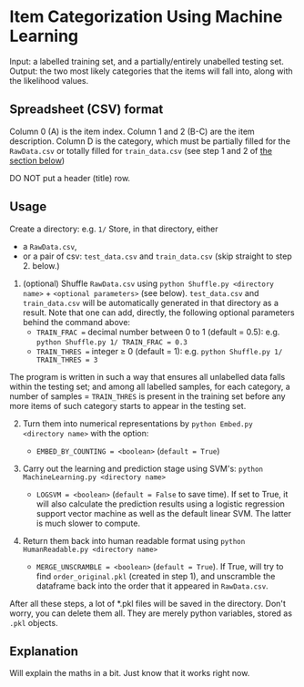 # Item Categorization Using Machine Learning
Input: a labelled training set, and a partially/entirely unabelled testing set.
Output: the two most likely categories that the items will fall into, along with the likelihood values.

## Spreadsheet (CSV) format
Column 0 (A) is the item index. Column 1 and 2 (B-C) are the item description. Column D is the category, which must be partially filled for the ```RawData.csv``` or totally filled for ```train_data.csv``` (see step 1 and 2 of [the section below](#Usage))

DO NOT put a header (title) row.

## Usage
Create a directory: e.g. ```1/```
Store, in that directory, either
- a ```RawData.csv```,
- or a pair of csv: ```test_data.csv``` and ```train_data.csv``` (skip straight to step 2. below.)

1. (optional) Shuffle ```RawData.csv``` using ```python Shuffle.py <directory name>``` + ```<optional parameters>``` (see below).
	```test_data.csv``` and ```train_data.csv``` will be automatically generated in that directory as a result.
	Note that one can add, directly, the following optional parameters behind the command above:
	- ```TRAIN_FRAC =``` decimal number between 0 to 1 (default = 0.5): e.g. ```python Shuffle.py 1/ TRAIN_FRAC = 0.3```
	- ```TRAIN_THRES =``` integer ≥ 0 (default = 1): e.g. ```python Shuffle.py 1/ TRAIN_THRES = 3```

The program is written in such a way that ensures all unlabelled data falls within the testing set; and among all labelled samples, for each category, a number of samples = ```TRAIN_THRES``` is present in the training set before any more items of such category starts to appear in the testing set.

2. Turn them into numerical representations by ```python Embed.py <directory name>``` with the option:
	- ```EMBED_BY_COUNTING = <boolean>``` (```default = True```)

3. Carry out the learning and prediction stage using SVM's:
	```python MachineLearning.py <directory name>```
	- ```LOGSVM = <boolean>``` (```default = False``` to save time). If set to True, it will also calculate the prediction results using a logistic regression support vector machine as well as the default linear SVM. The latter is much slower to compute.

4. Return them back into human readable format using ```python HumanReadable.py <directory name>```
    - ```MERGE_UNSCRAMBLE = <boolean>``` (```default = True```). If True, will try to find ```order_original.pkl``` (created in step 1), and unscramble the dataframe back into the order that it appeared in ```RawData.csv```.

After all these steps, a lot of \*.pkl files will be saved in the directory. Don't worry, you can delete them all. They are merely python variables, stored as ```.pkl``` objects.

## Explanation
Will explain the maths in a bit. Just know that it works right now.
